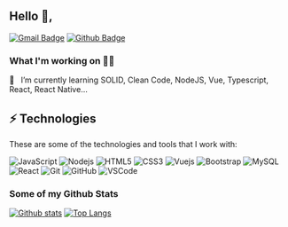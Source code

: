 ## Hello 👋,
[![Gmail Badge](https://img.shields.io/badge/-ifelipesm@outlook.com-0078D4?style=flat&logo=microsoft%20outlook&logoColor=white&link=mailto:ifelipesm@outlook.com)](mailto:ifelipesm@outlook.com) [![Github Badge](https://img.shields.io/badge/-ifelipesm-grey?style=flat&logo=github&logoColor=white&link=https://github.com/ifelipesm/)](https://www.github.com/ifelipesm/) 



### What I'm working on 👨‍💻

🌱 &nbsp; I’m currently learning SOLID, Clean Code, NodeJS, Vue, Typescript, React, React Native...<br>




## ⚡ Technologies

These are some of the technologies and tools that I work with:


![JavaScript](https://img.shields.io/badge/-JavaScript-black?style=flat-square&logo=javascript)
![Nodejs](https://img.shields.io/badge/-Nodejs-339933?style=flat-square&logo=Node.js&logoColor=white)
![HTML5](https://img.shields.io/badge/-HTML5-E34F26?style=flat-square&logo=html5&logoColor=white)
![CSS3](https://img.shields.io/badge/-CSS3-1572B6?style=flat-square&logo=css3)
![Vuejs](https://img.shields.io/badge/Vue.js-35495E?style=flat-square&logo=vue.js&logoColor=4FC08D)
![Bootstrap](https://img.shields.io/badge/-Bootstrap-563D7C?style=flat-square&logo=bootstrap)
![MySQL](https://img.shields.io/badge/-MySQL-4479A1?style=flat-square&logo=mysql&logoColor=white)
![React](https://img.shields.io/badge/-React-61DAFB?style=flat-square&logoColor=white&logo=React)
![Git](https://img.shields.io/badge/-Git-black?style=flat-square&logo=git)
![GitHub](https://img.shields.io/badge/-GitHub-181717?style=flat-square&logo=github)
![VSCode](https://img.shields.io/badge/-VSCode-007ACC?style=flat-square&logo=visual-studio-code&logoColor=white)


### Some of my Github Stats


[![Github stats](https://github-readme-stats.vercel.app/api?username=ifelipesm&show_icons=true&include_all_commits=true&theme=synthwave)](https://github.com/ifelipesm/github-readme-stats)
[![Top Langs](https://github-readme-stats.vercel.app/api/top-langs/?username=ifelipesm&layout=compact&theme=synthwave)](https://github.com/ifelipesm/github-readme-stats)
